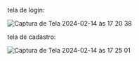 tela de login:


![Captura de Tela 2024-02-14 às 17 20 38](https://github.com/IsabelaTeixeira/cadastro/assets/101847085/3af8c58d-d92b-46e5-a476-d49ace480b00)


tela de cadastro:


![Captura de Tela 2024-02-14 às 17 25 01](https://github.com/IsabelaTeixeira/cadastro/assets/101847085/b7feac5e-e0db-461c-b847-c9fe6d30b399)



